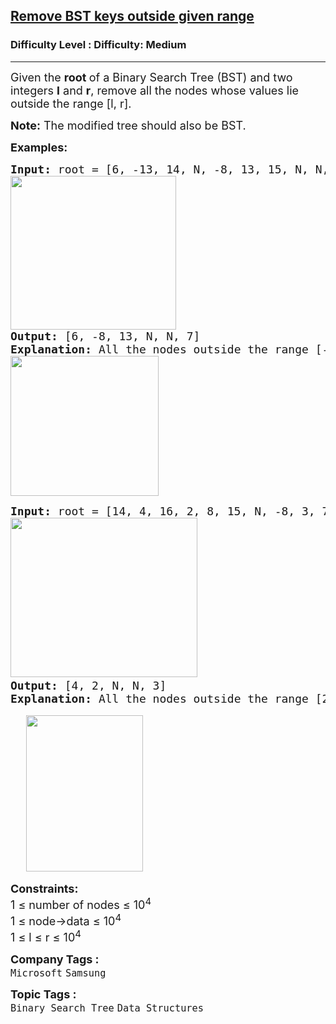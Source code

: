 <h2><a href="https://www.geeksforgeeks.org/problems/remove-bst-keys-outside-given-range/1">Remove BST keys outside given range</a></h2><h3>Difficulty Level : Difficulty: Medium</h3><hr><div class="problems_problem_content__Xm_eO"><p><span style="font-size: 18px;">Given the <strong>root </strong>of a Binary Search Tree (BST) and two integers <strong>l</strong> and <strong>r</strong>, remove all the nodes whose values lie outside the range [l, r].</span></p>
<p><span style="font-size: 18px;"><strong>Note:</strong> The modified tree should also be BST.</span></p>
<p><strong><span style="font-size: 18px;">Examples:</span></strong></p>
<pre><strong><span style="font-size: 18px;">Input: </span></strong><span style="font-size: 18px;">root = [6, -13, 14, N, -8, 13, 15, N, N, 7], </span><span style="font-size: 18px;">l = -10, r = 13</span>
<span style="font-size: 18px;"><img src="https://media.geeksforgeeks.org/img-practice/prod/addEditProblem/913250/Web/Other/blobid0_1760417976.jpg" width="265" height="246"></span>
<strong><span style="font-size: 18px;">Output: </span></strong><span style="font-size: 18px;">[6, -8, 13, N, N, 7]</span><br><strong><span style="font-size: 18px;">Explanation: </span></strong><span style="font-size: 18px;">All the nodes outside the range [-10, 13] are removed and the modified tree is a valid BST.</span>
<span style="font-size: 18px;"><img src="https://media.geeksforgeeks.org/img-practice/prod/addEditProblem/913250/Web/Other/blobid1_1760417983.jpg" width="237" height="224"></span>
</pre>
<pre><strong><span style="font-size: 18px;">Input: </span></strong><span style="font-size: 18px;">root = [14, 4, 16, 2, 8, 15, N, -8, 3, 7, 10], </span><span style="font-size: 18px;">l = 2, r = 6</span><span style="font-size: 18px;"><br></span><img src="https://media.geeksforgeeks.org/img-practice/prod/addEditProblem/913250/Web/Other/blobid2_1760444733.jpg" width="299" height="255"> <br><strong><span style="font-size: 18px;">Output: </span></strong><span style="font-size: 18px;">[4, 2, N, N, 3]</span>
<strong><span style="font-size: 18px;">Explanation: </span></strong><span style="font-size: 18px;">All the nodes outside the range [2, 6] are removed and the modified tree is a valid BST.</span><br><br>&nbsp; &nbsp;<img src="https://media.geeksforgeeks.org/img-practice/prod/addEditProblem/913250/Web/Other/blobid1_1760444076.jpg" width="187" height="250"></pre>
<div><strong><span style="font-size: 18px;">Constraints:</span></strong></div>
<div><span style="font-size: 18px;">1 ≤ number of nodes ≤ 10<sup>4</sup><br>1 ≤ node-&gt;data ≤ 10<sup>4</sup></span></div>
<div><span style="font-size: 18px;"><span style="font-size: 18px;">1 ≤ l&nbsp;</span></span><span style="font-size: 18px;">≤ r ≤ 10<sup>4</sup></span></div></div><p><span style=font-size:18px><strong>Company Tags : </strong><br><code>Microsoft</code>&nbsp;<code>Samsung</code>&nbsp;<br><p><span style=font-size:18px><strong>Topic Tags : </strong><br><code>Binary Search Tree</code>&nbsp;<code>Data Structures</code>&nbsp;